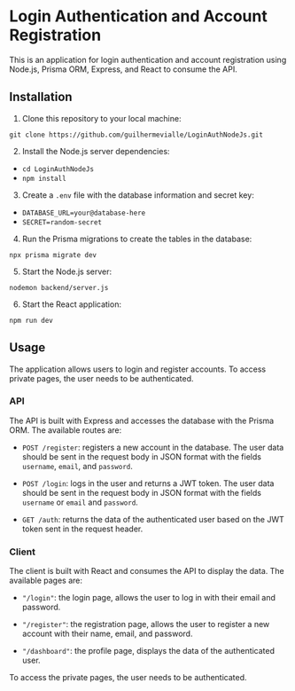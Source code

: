 
# Login Authentication and Account Registration

This is an application for login authentication and account registration using Node.js, Prisma ORM, Express, and React to consume the API.

## Installation

1.  Clone this repository to your local machine:

`git clone https://github.com/guilhermevialle/LoginAuthNodeJs.git` 

2.  Install the Node.js server dependencies:

- `cd LoginAuthNodeJs`
- `npm install`

3.  Create a `.env` file with the database information and secret key:

- `DATABASE_URL=your@database-here`
- `SECRET=random-secret` 

4.  Run the Prisma migrations to create the tables in the database:

`npx prisma migrate dev` 

5.  Start the Node.js server:

`nodemon backend/server.js` 

6.  Start the React application:

`npm run dev` 


## Usage

The application allows users to login and register accounts. To access private pages, the user needs to be authenticated.

### API

The API is built with Express and accesses the database with the Prisma ORM. The available routes are:

-   `POST /register`: registers a new account in the database. The user data should be sent in the request body in JSON format with the fields `username`, `email`, and `password`.
    
-   `POST /login`: logs in the user and returns a JWT token. The user data should be sent in the request body in JSON format with the fields `username` or `email` and `password`.
    
-   `GET /auth`: returns the data of the authenticated user based on the JWT token sent in the request header.
    

### Client

The client is built with React and consumes the API to display the data. The available pages are:
    
-   `"/login"`: the login page, allows the user to log in with their email and password.
    
-   `"/register"`: the registration page, allows the user to register a new account with their name, email, and password.
    
-   `"/dashboard"`: the profile page, displays the data of the authenticated user.
    

To access the private pages, the user needs to be authenticated.
